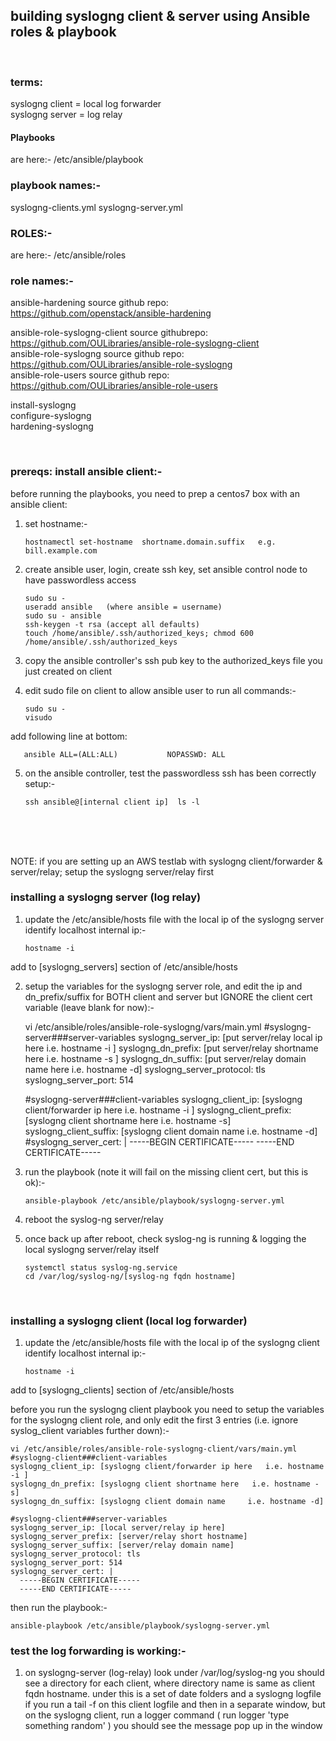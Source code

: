 
## building syslogng client & server using Ansible roles & playbook ##

<br/>

### terms:
syslogng client = local log forwarder <br>
syslogng server = log relay

#### Playbooks
are here:-
/etc/ansible/playbook

### playbook names:-
syslogng-clients.yml 
syslogng-server.yml

### ROLES:-
are here:-
/etc/ansible/roles

### role names:-
ansible-hardening               source github repo: https://github.com/openstack/ansible-hardening  

ansible-role-syslogng-client    source githubrepo: https://github.com/OULibraries/ansible-role-syslogng-client  
ansible-role-syslogng           source github repo: https://github.com/OULibraries/ansible-role-syslogng  
ansible-role-users              source github repo: https://github.com/OULibraries/ansible-role-users  

install-syslogng  
configure-syslogng            
hardening-syslogng  

<br/>

### prereqs: install ansible client:-
before running the playbooks, you need to prep a centos7 box with an ansible client:
1) set hostname:-

       hostnamectl set-hostname  shortname.domain.suffix   e.g. bill.example.com

2) create ansible user, login, create ssh key, set ansible control node to have passwordless access

       sudo su -
       useradd ansible   (where ansible = username)
       sudo su - ansible
       ssh-keygen -t rsa (accept all defaults)
       touch /home/ansible/.ssh/authorized_keys; chmod 600 /home/ansible/.ssh/authorized_keys

3) copy the ansible controller's ssh pub key to the authorized_keys file you just created on client

4) edit sudo file on client to allow ansible user to run all commands:-

       sudo su -
       visudo  
add following line at bottom:

       ansible ALL=(ALL:ALL)           NOPASSWD: ALL

5) on the ansible controller, test the passwordless ssh has been correctly setup:-

       ssh ansible@[internal client ip]  ls -l
<br/>
<br/>
<br/>


NOTE: if you are setting up an AWS testlab with syslogng client/forwarder & server/relay; setup the syslogng server/relay first

### installing a syslogng server (log relay)
1) update the /etc/ansible/hosts file with the local ip of the syslogng server
identify localhost internal ip:-

       hostname -i
	
add to [syslogng_servers] section of /etc/ansible/hosts

2) setup the variables for the syslogng server role, and edit the ip and dn_prefix/suffix for BOTH client and server but IGNORE the client cert variable (leave blank for now):-

    vi /etc/ansible/roles/ansible-role-syslogng/vars/main.yml
    #syslogng-server###server-variables
    syslogng_server_ip: [put server/relay local ip here    i.e. hostname -i ]
    syslogng_dn_prefix: [put server/relay shortname here   i.e. hostname -s ]
    syslogng_dn_suffix: [put server/relay domain name here  i.e. hostname -d]
    syslogng_server_protocol: tls
    syslogng_server_port: 514

    #syslogng-server###client-variables
    syslogng_client_ip: [syslogng client/forwarder ip here   i.e. hostname -i ]
    syslogng_client_prefix: [syslogng client shortname here   i.e. hostname -s]
    syslogng_client_suffix: [syslogng client domain name     i.e. hostname -d]
    #syslogng_server_cert: |
      -----BEGIN CERTIFICATE-----
      -----END CERTIFICATE-----

3) run the playbook (note it will fail on the missing client cert, but this is ok):-

       ansible-playbook /etc/ansible/playbook/syslogng-server.yml

4) reboot the syslog-ng server/relay

5) once back up after reboot, check syslog-ng is running & logging the local syslogng server/relay itself

       systemctl status syslog-ng.service
       cd /var/log/syslog-ng/[syslog-ng fqdn hostname]


<br/>

### installing a syslogng client (local log forwarder)

1) update the /etc/ansible/hosts file with the local ip of the syslogng client
identify localhost internal ip:-

       hostname -i
	
add to [syslogng_clients] section of /etc/ansible/hosts

before you run the syslogng client playbook you need to setup the variables for the syslogng client role, and only edit the first 3 entries (i.e. ignore syslog_client variables  further down):-

    vi /etc/ansible/roles/ansible-role-syslogng-client/vars/main.yml
    #syslogng-client###client-variables
    syslogng_client_ip: [syslogng client/forwarder ip here   i.e. hostname -i ]
    syslogng_dn_prefix: [syslogng client shortname here   i.e. hostname -s]
    syslogng_dn_suffix: [syslogng client domain name     i.e. hostname -d]

    #syslogng-client###server-variables
    syslogng_server_ip: [local server/relay ip here]
    syslogng_server_prefix: [server/relay short hostname]
    syslogng_server_suffix: [server/relay domain name]
    syslogng_server_protocol: tls
    syslogng_server_port: 514
    syslogng_server_cert: |
      -----BEGIN CERTIFICATE-----
      -----END CERTIFICATE-----


then run the playbook:-

    ansible-playbook /etc/ansible/playbook/syslogng-server.yml





### test the log forwarding is working:-
1) on syslogng-server (log-relay) look under /var/log/syslog-ng
you should see a directory for each client, where directory name is same as client fqdn hostname.
under this is a set of date folders and a syslogng logfile
if you run a tail -f on this client logfile and then in a separate window, but on the syslogng client, run a logger command ( run logger 'type something random' ) you should see the message pop up in the window
